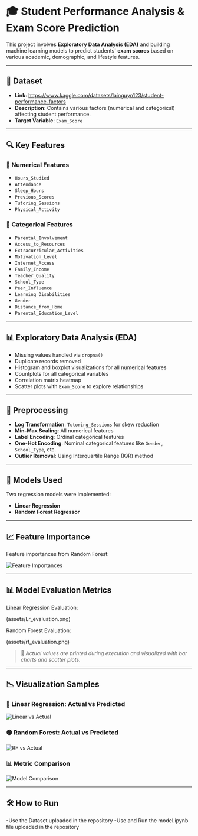 # 🎓 Student Performance Analysis & Exam Score Prediction

This project involves **Exploratory Data Analysis (EDA)** and building machine learning models to predict students' **exam scores** based on various academic, demographic, and lifestyle features.

---

## 📌 Dataset

- **Link**: https://www.kaggle.com/datasets/lainguyn123/student-performance-factors
- **Description**: Contains various factors (numerical and categorical) affecting student performance.
- **Target Variable**: `Exam_Score`

---

## 🔍 Key Features

### 🧮 Numerical Features
- `Hours_Studied`
- `Attendance`
- `Sleep_Hours`
- `Previous_Scores`
- `Tutoring_Sessions`
- `Physical_Activity`

### 🧠 Categorical Features
- `Parental_Involvement`
- `Access_to_Resources`
- `Extracurricular_Activities`
- `Motivation_Level`
- `Internet_Access`
- `Family_Income`
- `Teacher_Quality`
- `School_Type`
- `Peer_Influence`
- `Learning_Disabilities`
- `Gender`
- `Distance_from_Home`
- `Parental_Education_Level`

---

## 📊 Exploratory Data Analysis (EDA)

- Missing values handled via `dropna()`
- Duplicate records removed
- Histogram and boxplot visualizations for all numerical features
- Countplots for all categorical variables
- Correlation matrix heatmap
- Scatter plots with `Exam_Score` to explore relationships

---

## 🔧 Preprocessing

- **Log Transformation**: `Tutoring_Sessions` for skew reduction
- **Min-Max Scaling**: All numerical features
- **Label Encoding**: Ordinal categorical features
- **One-Hot Encoding**: Nominal categorical features like `Gender`, `School_Type`, etc.
- **Outlier Removal**: Using Interquartile Range (IQR) method

---

## 🧠 Models Used

Two regression models were implemented:

- **Linear Regression**
- **Random Forest Regressor**

---

## 📈 Feature Importance

Feature importances from Random Forest:

![Feature Importances](assets/feature_importance.png)

---

## 📊 Model Evaluation Metrics
Linear Regression Evaluation:

(assets/Lr_evaluation.png)

Random Forest Evaluation:

(assets/rf_evaluation.png)

> 📌 *Actual values are printed during execution and visualized with bar charts and scatter plots.*

---

## 📉 Visualization Samples

### 🔵 Linear Regression: Actual vs Predicted

![Linear vs Actual](assets/linear_regression_actual_predicted.png)

### 🟢 Random Forest: Actual vs Predicted

![RF vs Actual](assets/random_forest_actual_predicted.png)

### 📊 Metric Comparison

![Model Comparison](assets/model_comparison_metrics.png)

---

## 🛠️ How to Run
-Use the Dataset uploaded in the repository
-Use and Run the model.ipynb file uploaded in the repository

